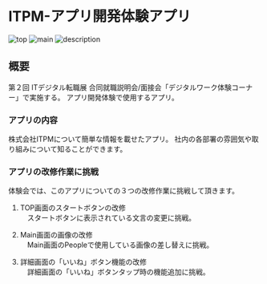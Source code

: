 # ITPM-アプリ開発体験アプリ

![top](https://github.com/MasakiSakamotoNeo/ITPM-IntroductionApp/assets/20450429/e710f7c8-a3af-41f9-9302-7ad084ba9ac8)
![main](https://github.com/MasakiSakamotoNeo/ITPM-IntroductionApp/assets/20450429/14095728-fe23-4417-a6cb-6f41b3ef1ef6)
![description](https://github.com/MasakiSakamotoNeo/ITPM-IntroductionApp/assets/20450429/a8d65cd0-9add-4cbc-acaf-dfe161d7d7cf)

## 概要
第２回 ITデジタル転職展 合同就職説明会/面接会「デジタルワーク体験コーナー」で実施する。
アプリ開発体験で使用するアプリ。

### アプリの内容
株式会社ITPMについて簡単な情報を載せたアプリ。
社内の各部署の雰囲気や取り組みについて知ることができます。

### アプリの改修作業に挑戦
体験会では、このアプリについての３つの改修作業に挑戦して頂きます。

1. TOP画面のスタートボタンの改修  
　スタートボタンに表示されている文言の変更に挑戦。

2. Main画面の画像の改修  
　Main画面のPeopleで使用している画像の差し替えに挑戦。

3. 詳細画面の「いいね」ボタン機能の改修  
　詳細画面の「いいね」ボタンタップ時の機能追加に挑戦。  
